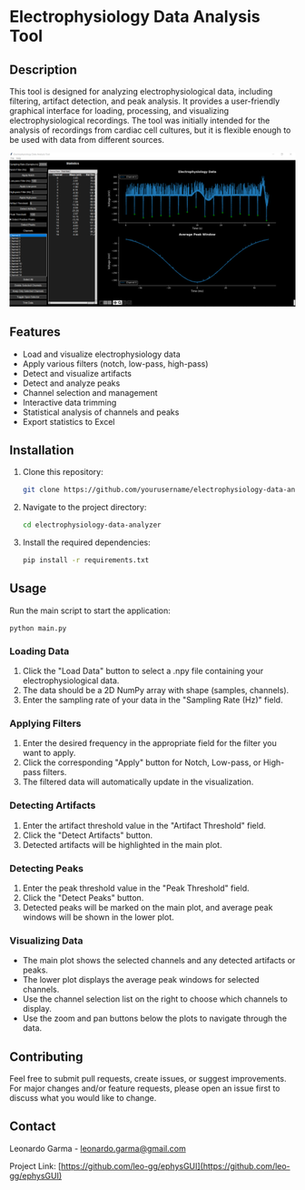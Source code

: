 # Electrophysiology Data Analysis Tool

## Description
This tool is designed for analyzing electrophysiological data, including filtering, artifact detection, and peak analysis. It provides a user-friendly graphical interface for loading, processing, and visualizing electrophysiological recordings.
The tool was initially intended for the analysis of recordings from cardiac cell cultures, but it is flexible enough to be used with data from different sources. 

![ephysGUI](data/GUI_screenshot.png "ephysGUI")

## Features
- Load and visualize electrophysiology data
- Apply various filters (notch, low-pass, high-pass)
- Detect and visualize artifacts
- Detect and analyze peaks
- Channel selection and management
- Interactive data trimming
- Statistical analysis of channels and peaks
- Export statistics to Excel

## Installation
1. Clone this repository:
   ```bash
   git clone https://github.com/yourusername/electrophysiology-data-analyzer.git
   ```
2. Navigate to the project directory:
   ```bash
   cd electrophysiology-data-analyzer
   ```
3. Install the required dependencies:
   ```bash
   pip install -r requirements.txt
   ```

## Usage
Run the main script to start the application:

```
python main.py
```

### Loading Data

1. Click the "Load Data" button to select a .npy file containing your electrophysiological data.
2. The data should be a 2D NumPy array with shape (samples, channels).
3. Enter the sampling rate of your data in the "Sampling Rate (Hz)" field.

### Applying Filters

1. Enter the desired frequency in the appropriate field for the filter you want to apply.
2. Click the corresponding "Apply" button for Notch, Low-pass, or High-pass filters.
3. The filtered data will automatically update in the visualization.

### Detecting Artifacts

1. Enter the artifact threshold value in the "Artifact Threshold" field.
2. Click the "Detect Artifacts" button.
3. Detected artifacts will be highlighted in the main plot.

### Detecting Peaks

1. Enter the peak threshold value in the "Peak Threshold" field.
2. Click the "Detect Peaks" button.
3. Detected peaks will be marked on the main plot, and average peak windows will be shown in the lower plot.

### Visualizing Data

- The main plot shows the selected channels and any detected artifacts or peaks.
- The lower plot displays the average peak windows for selected channels.
- Use the channel selection list on the right to choose which channels to display.
- Use the zoom and pan buttons below the plots to navigate through the data.


## Contributing

Feel free to submit pull requests, create issues, or suggest improvements. For major changes and/or feature requests, please open an issue first to discuss what you would like to change.

## Contact

Leonardo Garma - leonardo.garma@gmail.com

Project Link: [https://github.com/leo-gg/ephysGUI](https://github.com/leo-gg/ephysGUI)
